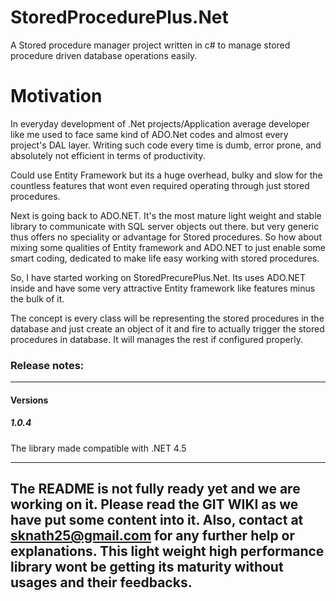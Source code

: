 # StoredProcedurePlus.Net
A Stored procedure manager project written in c# to manage stored procedure driven database operations easily.

# Motivation
In everyday development of .Net projects/Application average developer like me used to face same kind of ADO.Net codes and almost every project's DAL layer. Writing such code every time is dumb, error prone, and absolutely not efficient in terms of productivity.

Could use Entity Framework but its a huge overhead, bulky and slow for the countless features that wont even required operating through just stored procedures.  

Next is going back to ADO.NET. It's the most mature light weight and stable library to communicate with SQL server objects out there. but very generic thus offers no speciality or advantage for Stored procedures. So how about mixing some qualities of Entity framework and ADO.NET to just enable some smart coding, dedicated to make life easy working with stored procedures.   

So, I have started working on StoredPrecurePlus.Net. Its uses ADO.NET inside and have some very attractive Entity framework like features minus the bulk of it. 

The concept is every class will be representing the stored procedures in the database and just create an object of it and fire to actually trigger the stored procedures in database. It will manages the rest if configured properly. 


### Release notes:
---
#### Versions
##### 1.0.4
The library made compatible with .NET 4.5 


-------------------------------------------------------------------------------------------------------------------------
The README is not fully ready yet and we are working on it. Please read the GIT WIKI as we have put some content into it. 
Also, contact at sknath25@gmail.com for any further help or explanations. 
This light weight high performance library wont be getting its maturity without usages and their feedbacks. 
-------------------------------------------------------------------------------------------------------------------------
